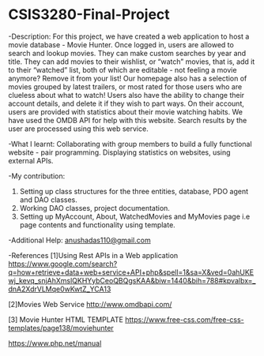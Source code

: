 # CSIS3280-Final-Project
-Description:
For this project, we have created a web application to host a movie database - Movie Hunter. Once logged in, users are allowed to search and lookup movies. They can make custom searches by year and title. They can add movies to their wishlist, or “watch” movies, that is, add it to their “watched” list, both of which are editable - not feeling a movie anymore? Remove it from your list! Our homepage also has a selection of movies grouped by latest trailers, or most rated for those users who are clueless about what to watch! Users also have the ability to change their account details, and delete it if they wish to part ways. On their account, users are provided with statistics about their movie watching habits. We have used the OMDB API for help with this website. Search results by the user are processed using this web service. 

-What I learnt:
Collaborating with group members to build a fully functional website - pair programming. Displaying statistics on websites, using external APIs.

-My contribution:
1. Setting up class structures for the three entities, database, PDO agent and DAO classes.
2. Working DAO classes, project documentation.
3. Setting up  MyAccount, About, WatchedMovies and MyMovies page i.e page contents and functionality using template.

-Additional Help:
anushadas110@gmail.com

-References
[1]Using Rest APIs in a Web application
https://www.google.com/search?q=how+retrieve+data+web+service+API+php&spell=1&sa=X&ved=0ahUKEwj_kevq_snjAhXmslQKHYybCeoQBQgsKAA&biw=1440&bih=788#kpvalbx=_dnA2XdrVLMqe0wKwtZ_YCA13


[2]Movies Web Service
http://www.omdbapi.com/

[3] Movie Hunter HTML TEMPLATE
https://www.free-css.com/free-css-templates/page138/moviehunter

https://www.php.net/manual
